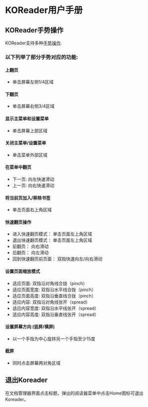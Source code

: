 # KOReader用户手册

## KOReader手势操作
KOReader支持多种[手势操作](http://en.wikipedia.org/wiki/Multi-touch#Multi-touch_gestures).

### 以下列举了部分手势对应的功能:

#### 上翻页
  * 单击屏幕左侧1/4区域

#### 下翻页
  * 单击屏幕右侧3/4区域

#### 显示主菜单和设置菜单
  * 单击屏幕上部区域

#### 关闭主菜单/设置菜单
  * 单击菜单外部区域

#### 在菜单中翻页
  * 下一页: 向左快速滑动
  * 上一页: 向右快速滑动

#### 将当前页加入/移除书签
  * 单击页面右上角区域

#### 快速翻页操作
  * 进入快速翻页模式： 单击页面左上角区域
  * 退出快速翻页模式： 单击页面左上角区域
  * 前翻页： 向右滑动
  * 后翻页： 向左滑动
  * 回到快速翻页前页面： 双指快速向左/向右滑动

#### 设置页面缩放模式
  * 适应页面: 双指沿对角线合拢（pinch）
  * 适应页面宽度: 双指沿水平线合拢（pinch）
  * 适应页面高度: 双指沿垂直线合拢（pinch）
  * 适应内容: 双指沿对角线张开（spread）
  * 适应内容宽度: 双指沿水平线张开（spread）
  * 适应内容高度: 双指沿垂直线张开（spread）

#### 设置屏幕方向 (竖屏/横屏)
  * 以一个手指为中心旋转另一个手指至少15度

#### 截屏
  * 同时点击屏幕两对角区域

## 退出Koreader
在文档管理器界面点击标题，弹出的阅读器菜单中点击Home图标可退出Koreader。